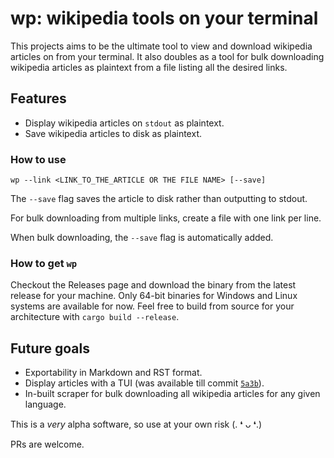 # wp: wikipedia tools on your terminal

This projects aims to be the ultimate tool to view and download wikipedia articles on from your terminal. It also doubles as a tool for bulk downloading wikipedia articles as plaintext from a file listing all the desired links.

## Features

-  Display wikipedia articles on `stdout` as plaintext.
-  Save wikipedia articles to disk as plaintext.

### How to use

```
wp --link <LINK_TO_THE_ARTICLE OR THE FILE NAME> [--save]
```

The `--save` flag saves the article to disk rather than outputting to stdout.

For bulk downloading from multiple links, create a file with one link per line.

When bulk downloading, the `--save` flag is automatically added.

### How to get `wp`

Checkout the Releases page and download the binary from the latest release for your machine. Only 64-bit binaries for Windows and Linux systems are available for now. Feel free to build from source for your architecture with `cargo build --release`.

## Future goals

- Exportability in Markdown and RST format.
- Display articles with a TUI (was available till commit [`5a3b`](https://github.com/amkhrjee/wp/tree/5a3b0c3b85e46fa6cd933af5d3ea36b3ac1d1a0d)).
- In-built scraper for bulk downloading all wikipedia articles for any given language.

This is a *very* alpha software, so use at your own risk (. ❛ ᴗ ❛.)

PRs are welcome. 